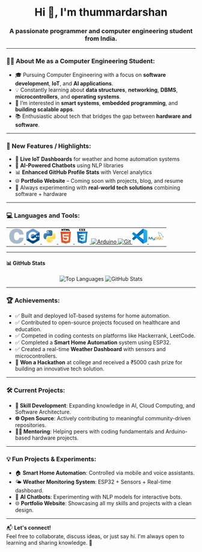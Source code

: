 <h1 align="center">Hi 👋, I'm thummardarshan</h1>
<h3 align="center">A passionate programmer and computer engineering student from India.</h3>

---

### 👨‍💻 About Me as a Computer Engineering Student:
- 🎓 Pursuing Computer Engineering with a focus on **software development**, **IoT**, and **AI applications**.
- 💡 Constantly learning about **data structures**, **networking**, **DBMS**, **microcontrollers**, and **operating systems**.
- 🔭 I’m interested in **smart systems**, **embedded programming**, and **building scalable apps**.
- 📚 Enthusiastic about tech that bridges the gap between **hardware and software**.

---

### 🌟 New Features / Highlights:
- 🚀 **Live IoT Dashboards** for weather and home automation systems
- 🧠 **AI-Powered Chatbots** using NLP libraries
- 📊 **Enhanced GitHub Profile Stats** with Vercel analytics
- 🌐 **Portfolio Website** – Coming soon with projects, blog, and resume
- 🧪 Always experimenting with **real-world tech solutions** combining software + hardware

---

### 💻 Languages and Tools:
<div align="center">
  <table>
    <tr>
      <td align="center" width="100%">
        <a href="https://www.cprogramming.com/" target="_blank">
          <img src="https://raw.githubusercontent.com/devicons/devicon/master/icons/c/c-original.svg" alt="C" width="40" height="40" />
        </a>
        <a href="https://www.w3schools.com/cpp/" target="_blank">
          <img src="https://raw.githubusercontent.com/devicons/devicon/master/icons/cplusplus/cplusplus-original.svg" alt="C++" width="40" height="40" />
        </a>
        <a href="https://www.python.org/" target="_blank">
          <img src="https://raw.githubusercontent.com/devicons/devicon/master/icons/python/python-original.svg" alt="Python" width="40" height="40" />
        </a>
        <a href="https://developer.mozilla.org/en-US/docs/Web/HTML" target="_blank">
          <img src="https://raw.githubusercontent.com/devicons/devicon/master/icons/html5/html5-original-wordmark.svg" alt="HTML5" width="40" height="40" />
        </a>
        <a href="https://developer.mozilla.org/en-US/docs/Web/CSS" target="_blank">
          <img src="https://raw.githubusercontent.com/devicons/devicon/master/icons/css3/css3-original-wordmark.svg" alt="CSS3" width="40" height="40" />
        </a>
        <a href="https://www.arduino.cc/" target="_blank">
          <img src="https://cdn.jsdelivr.net/gh/devicons/devicon/icons/arduino/arduino-original.svg" alt="Arduino" width="40" height="40" />
        </a>
        <a href="https://git-scm.com/" target="_blank">
          <img src="https://www.vectorlogo.zone/logos/git-scm/git-scm-icon.svg" alt="Git" width="40" height="40" />
        </a>
        <a href="https://code.visualstudio.com/" target="_blank">
          <img src="https://raw.githubusercontent.com/devicons/devicon/master/icons/vscode/vscode-original.svg" alt="VSCode" width="40" height="40" />
        </a>
        <a href="https://www.mysql.com/" target="_blank">
          <img src="https://raw.githubusercontent.com/devicons/devicon/master/icons/mysql/mysql-original-wordmark.svg" alt="MySQL" width="40" height="40" />
        </a>
      </td>
    </tr>
  </table>
</div>

---

#### 📊 GitHub Stats
<p align="center">
  <img src="https://github-readme-stats.vercel.app/api/top-langs/?username=ThummarDarshan&theme=radical" alt="Top Languages" />
  <img src="https://github-readme-stats.vercel.app/api?username=ThummarDarshan&theme=radical" alt="GitHub Stats" />
</p>

---

### 🏆 Achievements:
- ✅ Built and deployed IoT-based systems for home automation.
- ✅ Contributed to open-source projects focused on healthcare and education.
- ✅ Competed in coding contests on platforms like Hackerrank, LeetCode.
- ✅ Completed a **Smart Home Automation** system using ESP32.
- ✅ Created a real-time **Weather Dashboard** with sensors and microcontrollers.
- 🏅 **Won a Hackathon** at college and received a ₹5000 cash prize for building an innovative tech solution.


---

### 🛠️ Current Projects:
- **🔧 Skill Development**: Expanding knowledge in AI, Cloud Computing, and Software Architecture.
- **🌐 Open Source**: Actively contributing to meaningful community-driven repositories.
- **👨‍🏫 Mentoring**: Helping peers with coding fundamentals and Arduino-based hardware projects.

---

### 💡 Fun Projects & Experiments:
- 🏠 **Smart Home Automation**: Controlled via mobile and voice assistants.
- 🌤️ **Weather Monitoring System**: ESP32 + Sensors + Real-time dashboard.
- 🧠 **AI Chatbots**: Experimenting with NLP models for interactive bots.
- 🌐 **Portfolio Website**: Showcasing all my skills and projects with a clean design.

---

📬 **Let's connect!**  
Feel free to collaborate, discuss ideas, or just say hi. I'm always open to learning and sharing knowledge. 🚀
